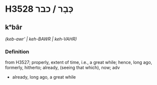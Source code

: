 # H3528 כְּבָר / כבר

## kᵉbâr

_(keb-awr' | keh-BAWR | keh-VAHR)_

### Definition

from H3527; properly, extent of time, i.e., a great while; hence, long ago, formerly, hitherto; already, (seeing that which), now; adv

- already, long ago, a great while
